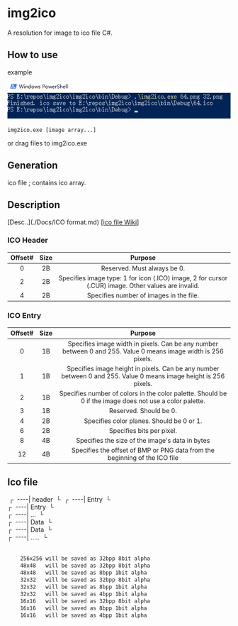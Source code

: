 # img2ico
A resolution for image to ico file C#. 

## How to use

example

![howto](./Docs\howto.png)

```
img2ico.exe [image array...]
```

or drag files to img2ico.exe

## Generation

ico file ; contains ico array.

## Description

[Desc..](./Docs/ICO format.md)  [[ico file Wiki]](https://en.wikipedia.org/wiki/ICO_(file_format))

### ICO Header

| Offset# | Size |                           Purpose                            |
| :-----: | :--: | :----------------------------------------------------------: |
|    0    |  2B  |                 Reserved. Must always be 0.                  |
|    2    |  2B  | Specifies image type: 1 for icon (.ICO) image, 2 for cursor (.CUR) image. Other values are invalid. |
|    4    |  2B  |           Specifies number of images in the file.            |


### ICO Entry

| Offset# | Size |                           Purpose                            |
| :-----: | :--: | :----------------------------------------------------------: |
|    0    |  1B  | Specifies image width in pixels. Can be any number between 0 and 255. Value 0 means image width is 256 pixels. |
|    1    |  1B  | Specifies image height in pixels. Can be any number between 0 and 255. Value 0 means image height is 256 pixels. |
|    2    |  1B  | Specifies number of colors in the color palette. Should be 0 if the image does not use a color palette. |
|    3    |  1B  | Reserved. Should be 0. |
|    4    |  2B  | Specifies color planes. Should be 0 or 1. |
|    6    |  2B  | Specifies bits per pixel. |
|    8    |  4B  |       Specifies the size of the image's data in bytes        |
|   12    |  4B  | Specifies the offset of BMP or PNG data from the beginning of the ICO file |

## Ico file

​            ┌
​        ----|  header
​            └
​                ┌
​            ----| Entry
​                └    
​                ┌
​            ----| Entry
​                └    
​                ┌
​            ----| ...
​                └    
​                    ┌
​                ----| Data
​                    └    
​                    ┌
​                ----| Data
​                    └    
​                    ┌
​                ----| .....
​                    └    
​        

        256x256 will be saved as 32bpp 8bit alpha
        48x48   will be saved as 32bpp 8bit alpha
        48x48   will be saved as 8bpp 1bit alpha
        32x32   will be saved as 32bpp 8bit alpha
        32x32   will be saved as 8bpp 1bit alpha
        32x32   will be saved as 4bpp 1bit alpha
        16x16   will be saved as 32bpp 8bit alpha
        16x16   will be saved as 8bpp 1bit alpha
        16x16   will be saved as 4bpp 1bit alpha
